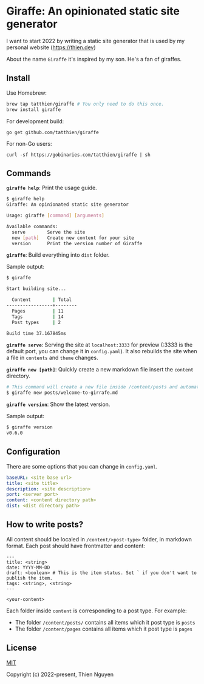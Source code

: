 # Giraffe: An opinionated static site generator

I want to start 2022 by writing a static site generator that is used by my personal website (https://thien.dev)

About the name `Giraffe` it's inspired by my son. He's a fan of giraffes.

## Install

Use Homebrew:

```bash
brew tap tatthien/giraffe # You only need to do this once.
brew install giraffe
```

For development build:

```
go get github.com/tatthien/giraffe
```

For non-Go users:

```
curl -sf https://gobinaries.com/tatthien/giraffe | sh
```

## Commands

**`giraffe help`**: Print the usage guide.

```bash
$ giraffe help
Giraffe: An opinionated static site generator

Usage: giraffe [command] [arguments]

Available commands:
  serve        Serve the site
  new [path]   Create new content for your site
  version      Print the version number of Giraffe
```

**`giraffe`**: Build everything into `dist` folder.

Sample output:

```bash
$ giraffe

Start building site...

  Content        | Total
-----------------+--------
  Pages          | 11
  Tags           | 14
  Post types     | 2

Build time 37.167845ms
```

**`giraffe serve`**: Serving the site at `localhost:3333` for preview (:3333 is the default port, you can change it in `config.yaml`). It also rebuilds the site when a file in `contents` and `theme` changes.

**`giraffe new [path]`**: Quickly create a new markdown file insert the `content` directory.

```bash
# This command will create a new file inside /content/posts and automatically set the date.
$ giraffe new posts/welcome-to-girrafe.md
```

**`giraffe version`**: Show the latest version.

Sample output:

```bash
$ giraffe version
v0.6.0
```

## Configuration

There are some options that you can change in `config.yaml`.

```yaml
baseURL: <site base url>
title: <site title>
description: <site description>
port: <server port>
content: <content directory path>
dist: <dist directory path>
```

## How to write posts?

All content should be localed in `/content/>post-type>` folder, in markdown format. Each post should have frontmatter and content:

```
---
title: <string>
date: YYYY-MM-DD
draft: <boolean> # This is the item status. Set ` if you don't want to publish the item.
tags: <string>, <string>
---

<your-content>
```

Each folder inside `content` is corresponding to a post type. For example:

- The folder `/content/posts/` contains all items which it post type is `posts`
- The folder `/content/pages` contains all items which it post type is `pages`
## License

[MIT](https://opensource.org/licenses/MIT)

Copyright (c) 2022-present, Thien Nguyen
